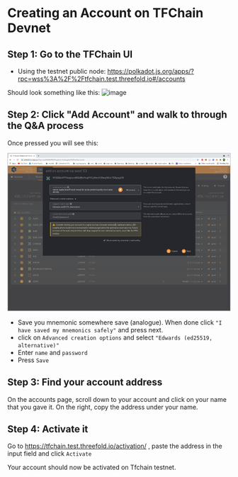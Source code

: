 # Creating an Account on TFChain Devnet

## Step 1: Go to the TFChain UI

- Using the testnet public node: <https://polkadot.js.org/apps/?rpc=wss%3A%2F%2Ftfchain.test.threefold.io#/accounts>

Should look something like this:
![image](https://user-images.githubusercontent.com/13766992/130954090-c34193eb-0864-4f6a-aa49-7ce66b6d72fb.png)

## Step 2: Click "Add Account" and walk to through the Q&A process

Once pressed you will see this:

![image](account_create.png)

- Save you mnemonic somewhere save (analogue).  When done click ```"I have saved my mnemonics safely"``` and press next.
- click on ```Advanced creation options``` and select ```"Edwards (ed25519, alternative)"```
- Enter ```name``` and ```password```
- Press ```Save```

## Step 3: Find your account address

On the accounts page, scroll down to your account and click on your name that you gave it. On the right, copy the address under your name.

## Step 4: Activate it

Go to <https://tfchain.test.threefold.io/activation/> , paste the address in the input field and click `Activate`

Your account should now be activated on Tfchain testnet.
